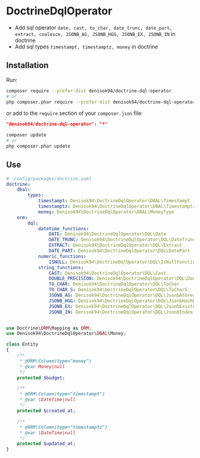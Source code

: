 # DoctrineDqlOperator

- Add sql operator `date, cast, to_char, date_trunc, date_part, extract, coalesce, JSONB_AG, JSONB_HGG, JSONB_EX, JSONB_IN` in doctrine
- Add sql types `timestampt, timestamptz, money` in doctrine

## Installation

Run:

```bash
composer require --prefer-dist denisok94/doctrine-dql-operator
# or
php composer.phar require --prefer-dist denisok94/doctrine-dql-operatorr
```

or add to the `require` section of your `composer.json` file:

```json
"denisok94/doctrine-dql-operator": "*"
```

```bash
composer update
# or
php composer.phar update
```

## Use

```yaml
# ~config/packages/doctrine.yaml
doctrine:
    dbal:
        types:
            timestampt: Denisok94\DoctrineDqlOperator\DBAL\Timestampt
            timestamptz: Denisok94\DoctrineDqlOperator\DBAL\Timestamptz
            money: Denisok94\DoctrineDqlOperator\DBAL\MoneyType
    orm:
        dql:
            datetime_functions:
                DATE: Denisok94\DoctrineDqlOperator\DQL\Date
                DATE_TRUNC: Denisok94\DoctrineDqlOperator\DQL\DateTrunc
                EXTRACT: Denisok94\DoctrineDqlOperator\DQL\Extract
                DATE_PART: Denisok94\DoctrineDqlOperator\DQL\DatePart
            numeric_functions:
                ISNULL: Denisok94\DoctrineDqlOperator\DQL\IsNullFunction
            string_functions:
                CAST: Denisok94\DoctrineDqlOperator\DQL\Cast
                DOUBLE_PRECISION: Denisok94\DoctrineDqlOperator\DQL\DoublePrecisionFunction
                TO_CHAR: Denisok94\DoctrineDqlOperator\DQL\ToChar
                TO_CHAR_S: Denisok94\DoctrineDqlOperator\DQL\ToCharS
                JSONB_AG: Denisok94\DoctrineDqlOperator\DQL\JsonbAtGreater
                JSONB_HGG: Denisok94\DoctrineDqlOperator\DQL\JsonbHashGreaterGreater
                JSONB_EX: Denisok94\DoctrineDqlOperator\DQL\JsonbExistence
                JSONB_IN: Denisok94\DoctrineDqlOperator\DQL\JsonbIndex
```

```php

use Doctrine\ORM\Mapping as ORM;
use Denisok94\DoctrineDqlOperator\DBAL\Money;

class Entity
{
    /**
     * @ORM\Column(type="money")
     * @var Money|null
     */
    protected $budget;

    /**
     * @ORM\Column(type="timestampt")
     * @var \DateTime|null
     */
    protected $created_at;

    /**
     * @ORM\Column(type="timestamptz")
     * @var \DateTime|null
     */
    protected $updated_at;
}
```
